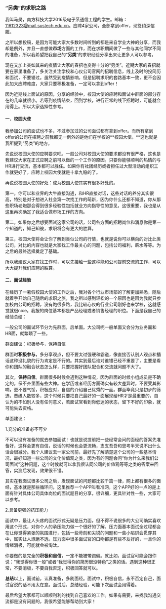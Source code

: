 ---
---

### “另类”的求职之路

我叫马昊，南方科技大学2016级电子系通信工程的学生。邮箱：11612323@mail.sustech.edu.cn。应聘4家公司，全部拿到offer，现签约深信服。

之所以想投稿，是因为可能大家大多数时间听到的都是来自学业大神的分享，而我却是例外，并且一直想做**市场**方面的工作，而在求职期间做了一些与其他同学不同的准备，所以我希望把我自己的“**另类**”的求职经验分享出来让更多人可以参考。

现在又加上突如其来的疫情让大家的春招也变得十分的“另类”。近期大家的春招就要在家里准备了，多关注关注学校和心仪公司官网的招聘信息，线上及时的投简历和面试，不要错过。虽然受到疫情影响，但是招聘求职的套路基本一致，更不会因此加大应聘难度，大家只要积极准备，一定可以拿到offer！

因为近期线上面试的原因，分享的经验中，校园大使的应聘和面试中群面的部分存在的几率就很小。若等到疫情结束，回到学校，进行正常的线下招聘时，可能就会用得上。所以大家选择性参考。

#### 一．校园大使

我参加公司的面试也不多，不过参加过的公司面试都有拿到offer。而所有拿到offer的公司在招聘之前我都无一例外的是他们在学校的**校园大使。**这也就是我所提到“另类”的地方。

先说说校园大使的应聘要求吧。一般公司对校园大使的要求都没有很严格，这也是我建议大家在正式应聘之前可以做的一个工作的原因。只要你能够顺利的热情的与HR进行交流，基本都可以胜任。如果你有社团经历或者担任过大型活动的组织工作就更好了，应聘上校园大使就是十拿九稳的了。

再说说校园大使的好处：成为校园大使其实有很多好处的。

第一，你可以和业界的大牛直接沟通，和HR直接对话，这些对话的养分其实很高，特别是对于想进入社会第一次找工作的萌新，因为你什么还都不知道，你从那些职场老炮那会得到很多经验性包括就业方向指导性的意见，这很重要，我也是从这里再次确定了我适合做市场工作的方向。

第二，如果你之后想要面试这家公司的话，公司各方面的招聘岗位和消息你是第一个知道的，知己知彼，求职将会有更大的胜算。

第三，校园大使将会让你了解到类似公司的行情，也就是说你可以横向的对比此类公司，对比的内容也就是大家找工作最关心的问题，包括公司福利，薪水等等。为之后的最终选择奠定了基础。

所以我建议大家在找工作时，可以先接触一些这种能和公司提前交流的工作，可以大大提升我们应聘的胜算。

#### 二．面试经验

在经历了一暑假校园大使的工作之后，我对各个行业市场部的了解更加熟悉，随后就着手开始自己随后的求职之旅，我之所以感到轻松的一个原因也是因为我就只参加校内公司的招聘，没有跑很多路，我比较心仪的行业公司刚好也来学校，这就感觉就很nice。我报的岗位基本都是产品经理或者销售经理的职位。下面是我自己的经验总结：

一般公司的面试环节分为先群面，后单面。大公司呢一般单面又会分为业务面和HR面，就繁琐了一些。

群面建议：积极参与，保持自信

群面时**积极参与**，多分享观点，但不要太过强硬和霸道，像直接否认别人观点和插话这种没礼貌的行为肯定是不行的。其实到最后谁对谁错已经不重要了，主要是看你和团队的融合状态怎么样，只要把握好团队配合和交流就问题不大了。

其次，**保持自信**。群面很多时候会遇到这种情况，因为群面的时候小组成员是不确定的，保不齐里面有些大神。在学历或者经历方面确实有较大差异时，不要受其影响，更不要气馁，积极应对，自信的介绍自己优秀的一面。群面毕竟只是初步的筛选，晋级人数较多，这个时候只要把自己最好的一面展现给HR才是最重要的，自认为的不如别人没有任何意义，若面试官看到你低迷的状态，留下不好的印象，就可能失去资格。

单面建议：

1.充分的准备必不可少

不可以没有准备的就去参加面试！也就是说提前把一些经常会问的面经的答案先准备好，这样会更有自信，说话的时候也会更流畅，支支吾吾和思考半天说不出什么话会很减分。我个人建议去一家公司前，最好先了解清楚这个公司的一些基本情况，最好知道一些公司的文化价值观之类，因为有的问题会问“你为什么来我们公司面试”这种问题，这个时候就可以拿我很认同公司的价值观等等之类的答案来回答，实测后发现，效果很不错。

其实在我面试很多公司之后，发现面试的问题都比较千篇一律，网上都有很多的面经，基本就是那些循环问，这里推荐一个APP叫看准网，这个APP好的一点的是上面有针对具体公司具体岗位的面试题目的分享，很详细，更具针对性一些，大家可以参考。

2.具备更强的抗压能力

面试中，最让人头疼的面试形式无疑是压力面，但不得不说很多的大公司确实喜欢用这个形式，对你个人的承压能力做一个很好的了解。压力面基本面试全过程都会在让你觉得紧张的氛围进行，包括一些苛刻和尖锐的问题和一些小陷阱会贯穿其中，属实让人琢磨不透。压力面中很多面试官的口吻都是有些不友好的，一旦你的情绪消极，可能就会被淘汰。

你要做的是完全的**积极和自信**，一定不能被带跑偏。就比如，面试官可能会跟你说：“我觉得你很一般”或者“我觉得你的简历很没特色”之类的话。遇到这种很正常，不要消极，不要自我否定，积极回答就可以。

**总结**以上，面试前，认真准备，多刷面经。面试中，积极自信，永不否定自己，面试官说的话不用太在意。面试后，总结经验，可能下次面试会用得着。

 

最后希望大家都可以顺顺利利的找到自己喜欢的工作。如果有需要，来找我沟通交流都是没有问题的，我很希望能够帮助到大家！

 

 